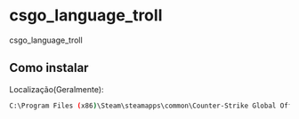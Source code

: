 # csgo_language_troll
csgo_language_troll
<h2>Como instalar</h2>
Localização(Geralmente): 

```bash
C:\Program Files (x86)\Steam\steamapps\common\Counter-Strike Global Offensive\csgo\resource
```
